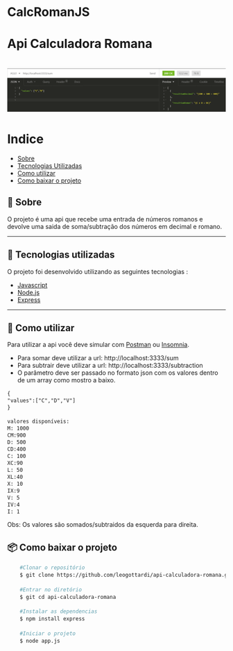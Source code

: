 # CalcRomanJS



# Api Calculadora Romana
<h1>
<img src="https://raw.githubusercontent.com/leogottardi/api-calculadora-romana/main/.github/api-calculadora.png">
</h1>

# Indice
- [Sobre](#-sobre)
- [Tecnologias Utilizadas](#-tecnologias-utilizadas)
- [Como utilizar](#-como-utilizar)
- [Como baixar o projeto](#-como-baixar-o-projeto)


## 📑 Sobre

O projeto é uma api que recebe uma entrada de números romanos e devolve uma saida de soma/subtração dos números em decimal e romano.

---

## 🚀 Tecnologias utilizadas

O projeto foi desenvolvido utilizando as seguintes tecnologias :

- [Javascript](https://developer.mozilla.org/pt-BR/docs/Web/JavaScript)
- [Node.js](https://nodejs.dev/)
- [Express](https://expressjs.com/pt-br/)
---
## 📓 Como utilizar
  Para utilizar a api você deve simular com [Postman](https://www.postman.com/) ou [Insomnia](https://insomnia.rest/).
  
 - Para somar deve utilizar a url: http://localhost:3333/sum
 - Para subtrair deve utilizar a url: http://localhost:3333/subtraction
 - O parâmetro deve ser passado no formato json com os valores dentro de um array como mostro a baixo. 
  ```
  {
  "values":["C","D","V"]
  }
  
  valores disponíveis:
  M: 1000
  CM:900
  D: 500
  CD:400
  C: 100
  XC:90
  L: 50
  XL:40
  X: 10
  IX:9
  V: 5
  IV:4
  I: 1
  
  ```
  Obs: Os valores são somados/subtraidos da esquerda para direita.
## 📦 Como baixar o projeto
```bash
    #Clonar o repositório
    $ git clone https://github.com/leogottardi/api-calculadora-romana.git

    #Entrar no diretório
    $ git cd api-calculadora-romana

    #Instalar as dependencias
    $ npm install express

    #Iniciar o projeto
    $ node app.js
```
